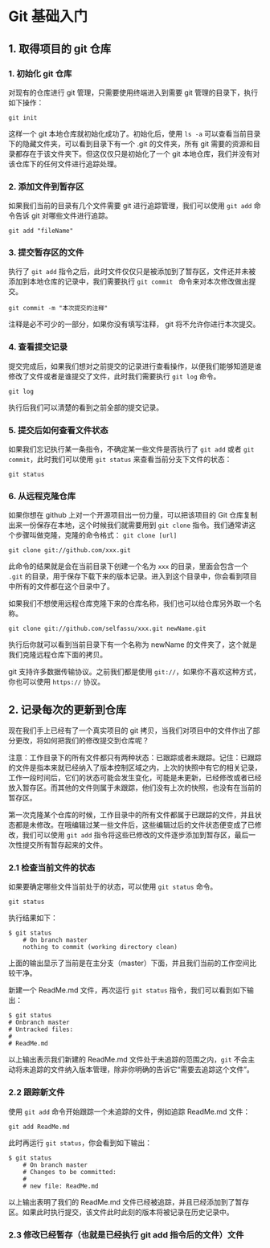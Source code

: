 # Git 基础入门

## 1. 取得项目的 git 仓库

### 1. 初始化 git 仓库
对现有的仓库进行 git 管理，只需要使用终端进入到需要 git 管理的目录下，执行如下操作：

```
git init
```

这样一个 git 本地仓库就初始化成功了。初始化后，使用 `ls -a` 可以查看当前目录下的隐藏文件夹，可以看到目录下有一个 .git 的文件夹，所有 git 需要的资源和目录都存在于该文件夹下。但这仅仅只是初始化了一个 git 本地仓库，我们并没有对该仓库下的任何文件进行追踪处理。


### 2. 添加文件到暂存区
如果我们当前的目录有几个文件需要 git 进行追踪管理，我们可以使用 ` git add ` 命令告诉 git 对哪些文件进行追踪。


```
git add "fileName"

```

### 3. 提交暂存区的文件
执行了 `git add` 指令之后，此时文件仅仅只是被添加到了暂存区，文件还并未被添加到本地仓库的记录中，我们需要执行 `git commit ` 命令来对本次修改做出提交。

```
git commit -m "本次提交的注释"
```

注释是必不可少的一部分，如果你没有填写注释， git 将不允许你进行本次提交。


### 4. 查看提交记录

提交完成后，如果我们想对之前提交的记录进行查看操作，以便我们能够知道是谁修改了文件或者是谁提交了文件，此时我们需要执行 `git log` 命令。

```
git log
```

执行后我们可以清楚的看到之前全部的提交记录。

### 5. 提交后如何查看文件状态

如果我们忘记执行某一条指令，不确定某一些文件是否执行了 `git add` 或者 `git commit`，此时我们可以使用 `git status` 来查看当前分支下文件的状态：

```
git status
```

### 6. 从远程克隆仓库

如果你想在 github 上对一个开源项目出一份力量，可以把该项目的 Git 仓库复制出来一份保存在本地，这个时候我们就需要用到 `git clone` 指令。我们通常讲这个步骤叫做克隆，克隆的命令格式：
`git clone [url]`

```
git clone git://github.com/xxx.git
```

此命令的结果就是会在当前目录下创建一个名为 `xxx` 的目录，里面会包含一个 `.git` 的目录，用于保存下载下来的版本记录。进入到这个目录中，你会看到项目中所有的文件都在这个目录中了。


如果我们不想使用远程仓库克隆下来的仓库名称，我们也可以给仓库另外取一个名称。

```
git clone git://github.com/selfassu/xxx.git newName.git
```
执行后你就可以看到当前目录下有一个名称为 newName 的文件夹了，这个就是我们克隆远程仓库下面的拷贝。


git 支持许多数据传输协议。之前我们都是使用 `git://`，如果你不喜欢这种方式，你也可以使用 `https://` 协议。

## 2. 记录每次的更新到仓库

现在我们手上已经有了一个真实项目的 git 拷贝，当我们对项目中的文件作出了部分更改，将如何把我们的修改提交到仓库呢？

注意：工作目录下的所有文件都只有两种状态：已跟踪或者未跟踪。记住：已跟踪的文件是指本来就已经纳入了版本控制区域之内，上次的快照中有它的相关记录，工作一段时间后，它们的状态可能会发生变化，可能是未更新，已经修改或者已经放入暂存区。而其他的文件则属于未跟踪，他们没有上次的快照，也没有在当前的暂存区。

第一次克隆某个仓库的时候，工作目录中的所有文件都属于已跟踪的文件，并且状态都是未修改。在哦编辑过某一些文件后，这些编辑过后的文件状态便变成了已修改，我们可以使用 `git add` 指令将这些已修改的文件逐步添加到暂存区，最后一次性提交所有暂存起来的文件。

### 2.1 检查当前文件的状态
如果要确定哪些文件当前处于的状态，可以使用 `git status` 命令。

```
git status
```

执行结果如下：

```
$ git status
	# On branch master
	nothing to commit (working directory clean)
```
上面的输出显示了当前是在主分支（master）下面，并且我们当前的工作空间比较干净。

新建一个 ReadMe.md 文件，再次运行 `git status` 指令，我们可以看到如下输出：

```
$ git status
# Onbranch master
# Untracked files:
# 
# ReadMe.md
```
以上输出表示我们新建的 ReadMe.md 文件处于未追踪的范围之内，`git` 不会主动将未追踪的文件纳入版本管理，除非你明确的告诉它“需要去追踪这个文件”。

### 2.2 跟踪新文件

使用 `git add` 命令开始跟踪一个未追踪的文件，例如追踪 ReadMe.md 文件：

```
git add ReadMe.md
```

此时再运行 `git status`，你会看到如下输出：

```
$ git status
	# On branch master
	# Changes to be committed:
	# 
	# new file: ReadMe.md
```

以上输出表明了我们的 ReadMe.md 文件已经被追踪，并且已经添加到了暂存区。如果此时执行提交，该文件此时此刻的版本将被记录在历史记录中。

### 2.3 修改已经暂存（也就是已经执行 git add 指令后的文件）文件












